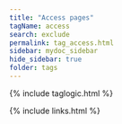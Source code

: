 ```yaml
---
title: "Access pages"
tagName: access
search: exclude
permalink: tag_access.html
sidebar: mydoc_sidebar
hide_sidebar: true
folder: tags
---
```


{% include taglogic.html %}

{% include links.html %}
